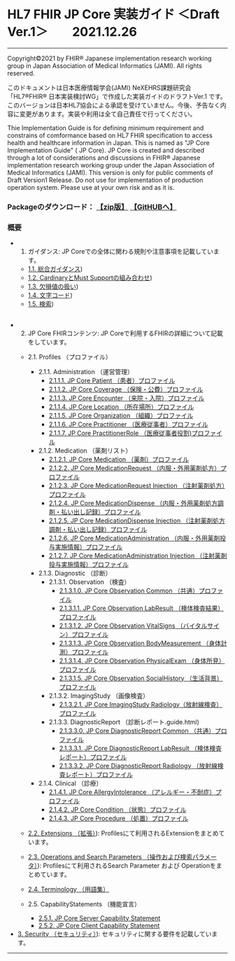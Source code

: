 # HL7 FHIR JP Core 実装ガイド ＜Draft Ver.1＞　　2021.12.26

---
Copyright©2021 by FHIR® Japanese implementation research working group in Japan Association of Medical Informatics (JAMI). All rights reserved.

このドキュメントは日本医療情報学会(JAMI) NeXEHRS課題研究会「HL7®FHIR® 日本実装検討WG」で作成した実装ガイドのドラフトVer.1 です。このバージョンは日本HL7協会による承認を受けていません。今後、予告なく内容に変更があります。実装や利用は全て自己責任で行ってください。

Thie Implementation Guide is for defining minimum requirement and constrains of comformance based on HL7 FHIR specification to access health and healthcare information in Japan. This is named as "JP Core Implementation Guide" ( JP Core). JP Core is created and described through a lot of considerations and discussions in FHIR® Japanese implementation research working group under the Japan Association of Medical Informatics (JAMI). This version is only for public comments of Draft Version1 Release. Do not use for implementation of production operation system. Please use at your own risk and as it is.

### Packageのダウンロード： [【zip版】](https://jpfhir.jp/jpcoreV1/corePackages/jp-core-draft100v-diff.zip)  [【GitHUBへ】](https://github.com/jami-fhir-jp-wg/jp-core-draft.git)

### 概要
-   1. ガイダンス: JP Coreでの全体に関わる規則や注意事項を記載しています。
    - [1.1. 総合ガイダンス](GeneralGuidance.guide.html))
    - [1.2. CardinaryとMust Supportの組み合わせ](Cardinality.guide.html))
    - [1.3. 欠損値の扱い](Handlingofnon-existentdata.guide.html))
    - [1.4. 文字コード](CharacterEncoding.guide.html))
    - [1.5. 検索](Search.guide.html))
##
 - 2. JP Core FHIRコンテンツ: JP Coreで利用するFHIRの詳細について記載をしています。
    - 2.1. Profiles （プロファイル）
        - 2.1.1. Administration （運営管理）
            - [2.1.1.1. JP Core Patient （患者）プロファイル](Patient.guide.html)
            - [2.1.1.2. JP Core Coverage （保険・公費）プロファイル](Coverage.guide.html)
            - [2.1.1.3. JP Core Encounter （来院・入院）プロファイル](Encounter.guide.html)
            - [2.1.1.4. JP Core Location （所在場所）プロファイル](Location.guide.html)
            - [2.1.1.5. JP Core Organization （組織）プロファイル](Organization.guide.html)
            - [2.1.1.6. JP Core Practitioner （医療従事者）プロファイル](Practitioner.guide.html)
            - [2.1.1.7. JP Core PractitionerRole （医療従事者役割)プロファイル](PractitionerRole.guide.html)
        - 2.1.2. Medication （薬剤リスト）
            - [2.1.2.1. JP Core Medication （薬剤）プロファイル](Medication.guide.html)
            - [2.1.2.2. JP Core MedicationRequest （内服・外用薬剤処方）プロファイル](MedicationRequest.guide.html.guide.html)
            - [2.1.2.3. JP Core MedicationRequest Injection （注射薬剤処方）プロファイル](MedicationRequest2.guide.html)
            - [2.1.2.4. JP Core MedicationDispense （内服・外用薬剤処方調剤・払い出し記録）プロファイル](MedicationDispense.guide.html)
            - [2.1.2.5. JP Core MedicationDispense Injection （注射薬剤処方調剤・払い出し記録）プロファイル](MedicationDispense2.guide.html)
            - [2.1.2.6. JP Core MedicationAdministration （内服・外用薬剤投与実施情報）プロファイル](MedicationAdministration.guide.html)
            - [2.1.2.7. JP Core MedicationAdministration Injection （注射薬剤投与実施情報）プロファイル](MedicationAdministration2.guide.html)
        - 2.1.3. Diagnostic （診断）
            - 2.1.3.1. Observation （検査）
                - [2.1.3.1.0. JP Core Observation Common （共通）プロファイル](ObservationCommon.guide.html)
                - [2.1.3.1.1. JP Core Observation LabResult （検体検査結果）プロファイル](ObservationLabResult.guide.html)
                - [2.1.3.1.2. JP Core Observation VitalSigns （バイタルサイン）プロファイル](ObservationVitalSigns.guide.html)
                - [2.1.3.1.3. JP Core Observation BodyMeasurement （身体計測）プロファイル](ObservationBodyMeasurement.guide.html)
                - [2.1.3.1.4. JP Core Observation PhysicalExam （身体所見）プロファイル](ObservationPhysicalExam.guide.html)
                - [2.1.3.1.5. JP Core Observation SocialHistory （生活背景）プロファイル](ObservationSocialHistory.guide.html)
            - 2.1.3.2. ImagingStudy （画像検査）
                - [2.1.3.2.1. JP Core ImagingStudy Radiology（放射線検査）プロファイル](ImagingStudyRadiology.guide.html)
            - 2.1.3.3. DiagnosticReport （診断レポート.guide.html)
                - [2.1.3.3.0. JP Core DiagnosticReport Common （共通）プロファイル](DiagnosticReportCommon.guide.html)
                - [2.1.3.3.1. JP Core DiagnosticReport LabResult （検体検査レポート）プロファイル](DiagnosticReportLabResult.guide.html)
                - [2.1.3.3.2. JP Core DiagnosticReport Radiology （放射線検査レポート）プロファイル](DiagnosticReportRadiology2.guide.html)
        - 2.1.4. Clinical （診療）
            - [2.1.4.1. JP Core AllergyIntolerance （アレルギー・不耐症）プロファイル](Allergy.guide.html)
            - [2.1.4.2. JP Core Condition （状態）プロファイル](Condition.guide.html)
            - [2.1.4.3. JP Core Procedure （処置）プロファイル](Procedure.guide.html)
    - [2.2. Extensions （拡張）](Extensions.guide.html)): Profilesにて利用されるExtensionをまとめています。

    - [2.3. Operations and Search Parameters （操作および検索パラメータ）](OperationsAndSearchParameters.guide.html)): Profilesにて利用されるSearch Parameter および Operationをまとめています。
    - [2.4. Terminology （用語集）](Terminology.guide.html)
    - 2.5. CapabilityStatements （機能宣言）
        - [2.5.1. JP Core Server Capability Statement](ServerCapabilityStatement.guide.html)
        - [2.5.2. JP Core Client Capability Statement](ClientCapabilityStatement.guide.html)
- [3. Security （セキュリティ）](Security.guide.html)): セキュリティに関する要件を記載しています。

---



